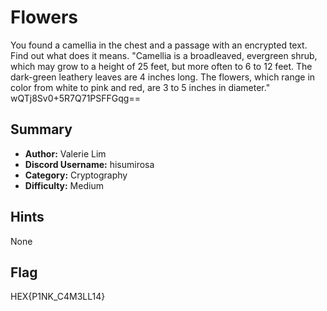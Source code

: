 # Flowers
You found a camellia in the chest and a passage with an encrypted text. Find out what does it means.
"Camellia is a broadleaved, evergreen shrub, which may grow to a height of 25 feet, but more often to 6 to 12 feet. The dark-green leathery leaves are 4 inches long. The flowers, which range in color from white to pink and red, are 3 to 5 inches in diameter." wQTj8Sv0+5R7Q71PSFFGqg==

## Summary
 - **Author:** Valerie Lim
 - **Discord Username:** hisumirosa
 - **Category:** Cryptography
 - **Difficulty:** Medium

## Hints
None

## Flag
HEX{P1NK_C4M3LL14}
